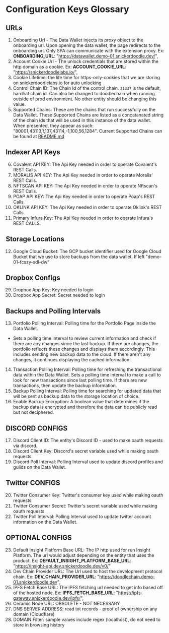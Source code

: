 # Configuration Keys Glossary

## URLs
1. Onboarding Url - The Data Wallet injects its proxy object to the onboarding url.  Upon opening the data wallet, the page redirects to the onboarding url.  Only SPA can communicate with the extension proxy. 
Ex: __ONBOARDING_URL__: "https://datawallet.demo-01.snickerdoodle.dev/",
2. Account Cookie Url - The unlock credentials that are stored within the http domain as a cookie. 
Ex: __ACCOUNT_COOKIE_URL__: "https://snickerdoodlelabs.io/",
3. Cookie Lifetime: the life time for https-only-cookies that we are storing on snickerdoodlelabs.io for auto unlocking
4. Control Chain ID: The Chain Id of the control chain. `31337` is the default, hardhat chain id.  Can also be changed to doodlechain when running outside of prod environment. No other entity should be changing this value.  
5. Supported Chains: These are the chains that run successfully on the Data Wallet. 
These Supported Chains are listed as a concatanated string of the chain ids that will be used in this instance of the data wallet.  
When presented, they appear as such: "80001,43113,1,137,43114,-1,100,56,1284".
Current Supported Chains can be found at [README.md](/documentation/sdql/README.md)

## Indexer API Keys
6. Covalent API KEY: The Api Key needed in order to operate Covalent's REST Calls.  
7. MORALIS API KEY: The Api Key needed in order to operate Moralis' REST Calls.  
8. NFTSCAN API KEY: The Api Key needed in order to operate Nftscan's REST Calls.  
9. POAP API KEY: The Api Key needed in order to operate Poap's REST Calls.  
10. OKLINK API KEY: The Api Key needed in order to operate Oklink's REST Calls. 
11. Primary Infura Key: The Api Key needed in order to operate Infura's REST CALLS. 

## Storage Locations
12. Google Cloud Bucket: The GCP bucket identifier used for Google Cloud Bucket that we use to store backups from the data wallet. If left 
"demo-01-fcszy-sdl-dw"

## Dropbox Configs
29. Dropbox App Key: Key needed to login
30. Dropbox App Secret: Secret needed to login

## Backups and Polling Intervals
13. Portfolio Polling Interval: Polling time for the Portfolio Page inside the Data Wallet. 
- Sets a polling time interval to review current information and check if there are any changes since the last backup.  If there are changes, the portfolio reflects these changes and displays them accordingly.  This includes sending new backup data to the cloud.  If there aren't any changes, it continues displaying the cached information. 
14. Transaction Polling Interval: Polling time for refreshing the transactional data within the Data Wallet. Sets a polling time interval to make a call to look for new transactions since last polling time.  If there are new transactions, then update the backup information.  
15. Backup Polling Interval: Polling time for searching for updated data that will be sent as backup data to the storage location of choice. 
16. Enable Backup Encryption: A boolean value that determines if the backup data is encrypted and therefore the data can be publicly read but not deciphered.  

## DISCORD CONFIGS
17. Discord Client ID: The entity's Discord ID - used to make oauth requests via discord. 
18. Discord Client Key: Discord's secret variable used while making oauth requests. 
19. Discord Poll Interval: Polling Interval used to update discord profiles and guilds on the Data Wallet. 

## Twitter CONFIGS
20. Twitter Consumer Key: Twitter's consumer key used while making oauth requests.
21. Twitter Consumer Secret: Twitter's secret variable used while making oauth requests.
22. Twitter Poll Interval: Polling Interval used to update twitter account information on the Data Wallet. 

## OPTIONAL CONFIGS
23. Default Insight Platform Base URL: The IP http used for run  Insight Platform.  The url would adjust depending on the entity that uses the product. 
Ex: __DEFAULT_INSIGHT_PLATFORM_BASE_URL__: "https://insight-api.dev.snickerdoodle.dev/v0/"
24. Dev Chain Provider URL: The Url used to host the development protocol chain. 
Ex: __DEV_CHAIN_PROVIDER_URL__: "https://doodlechain.demo-01.snickerdoodle.dev";
25. IPFS Fetch Base URL: 
The IPFS fetching url needed to get info based off of the hosted node. 
Ex: __IPFS_FETCH_BASE_URL__: "https://ipfs-gateway.snickerdoodle.dev/ipfs/",
26. Ceramic Node URL: OBSOLETE - NOT NECESSARY
27. DNS SERVER ADDRESS: read txt records - proof of ownership on any domain (Cloudflare)
28. DOMAIN Filter: sample values include regex (localhost), do not need to store in browsing history

